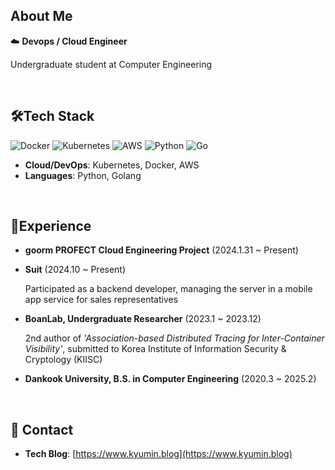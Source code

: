 <h2>About Me</h2>

☁️ **Devops / Cloud Engineer**

Undergraduate student at Computer Engineering

<br>

<h2>🛠️Tech Stack</h2>

![Docker](https://img.shields.io/badge/docker-%230db7ed.svg?style=for-the-badge&logo=docker&logoColor=white)
![Kubernetes](https://img.shields.io/badge/kubernetes-%23326ce5.svg?style=for-the-badge&logo=kubernetes&logoColor=white)
![AWS](https://img.shields.io/badge/AWS-%23FF9900.svg?style=for-the-badge&logo=amazon-aws&logoColor=white)
![Python](https://img.shields.io/badge/python-3670A0?style=for-the-badge&logo=python&logoColor=ffdd54)
![Go](https://img.shields.io/badge/go-%2300ADD8.svg?style=for-the-badge&logo=go&logoColor=white)


- **Cloud/DevOps**: Kubernetes, Docker, AWS
- **Languages**: Python, Golang

<br>

<h2>🚀Experience</h2>

- **goorm PROFECT Cloud Engineering Project** (2024.1.31 ~ Present)

- **Suit** (2024.10 ~ Present)

  Participated as a backend developer, managing the server in a mobile app service for sales representatives

- **BoanLab, Undergraduate Researcher** (2023.1 ~ 2023.12)

  2nd author of *'Association-based Distributed Tracing for Inter-Container Visibility'*, submitted to Korea Institute of Information Security & Cryptology (KIISC)

- **Dankook University, B.S. in Computer Engineering** (2020.3 ~ 2025.2)

<br>

<h2>📧 Contact</h2>

- **Tech Blog**: [https://www.kyumin.blog](https://www.kyumin.blog)

